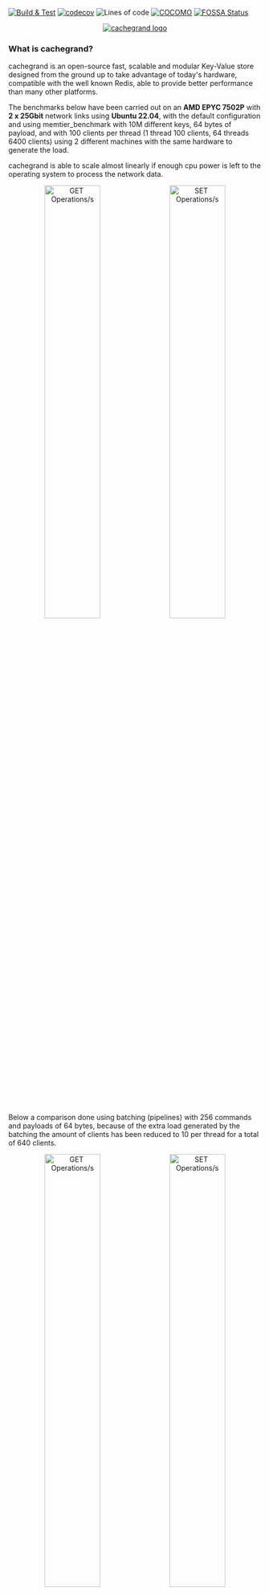 [![Build & Test](https://github.com/danielealbano/cachegrand/actions/workflows/build_and_test.yml/badge.svg)](https://github.com/danielealbano/cachegrand/actions/workflows/build_and_test.yml)
[![codecov](https://codecov.io/gh/danielealbano/cachegrand/branch/main/graph/badge.svg?token=H4W0N0F7MT)](https://codecov.io/gh/danielealbano/cachegrand)
![Lines of code](https://badges.cachegrand.io/svg/ssc-total-lines.svg)
[![COCOMO](https://badges.cachegrand.io/svg/ssc-cocomo.svg)](https://en.wikipedia.org/wiki/COCOMO)
[![FOSSA Status](https://app.fossa.com/api/projects/git%2Bgithub.com%2Fdanielealbano%2Fcachegrand.svg?type=shield)](https://app.fossa.com/projects/git%2Bgithub.com%2Fdanielealbano%2Fcachegrand?ref=badge_shield)

<p align="center">
  <a href="https://cachegrand.io">
    <picture>
      <source media="(prefers-color-scheme: dark)" srcset="https://raw.githubusercontent.com/danielealbano/cachegrand/main/docs/images/logo-dark.png">
      <img alt="cachegrand logo" src="https://raw.githubusercontent.com/danielealbano/cachegrand/main/docs/images/logo-light.png">
    </picture>
  </a>
</p>

### What is cachegrand?

cachegrand is an open-source fast, scalable and modular Key-Value store designed from the ground up to take advantage of
today's hardware, compatible with the well known Redis, able to provide better performance than many other platforms.

The benchmarks below have been carried out on an **AMD EPYC 7502P** with **2 x 25Gbit** network links using
**Ubuntu 22.04**, with the default configuration and using memtier_benchmark with 10M different keys, 64 bytes of
payload, and with 100 clients per thread (1 thread 100 clients, 64 threads 6400 clients) using 2 different machines with
the same hardware to generate the load.

cachegrand is able to scale almost linearly if enough cpu power is left to the operating system to process the network
data.

<p align="center">
  <img alt="GET Operations/s" src="https://raw.githubusercontent.com/danielealbano/cachegrand/main/docs/benchmarks/cachegrand-amd-epyc-7502p-get-ops.png" width="47%">
&nbsp;
  <img alt="SET Operations/s" src="https://raw.githubusercontent.com/danielealbano/cachegrand/main/docs/benchmarks/cachegrand-amd-epyc-7502p-set-ops.png" width="47%">
</p>

Below a comparison done using batching (pipelines) with 256 commands and payloads of 64 bytes, because of the extra load
generated by the batching the amount of clients has been reduced to 10 per thread for a total of 640 clients.

<p align="center">
  <img alt="GET Operations/s" src="https://raw.githubusercontent.com/danielealbano/cachegrand/main/docs/benchmarks/cachegrand-amd-epyc-7502p-get-pipeline-ops.png" width="47%">
&nbsp;
  <img alt="SET Operations/s" src="https://raw.githubusercontent.com/danielealbano/cachegrand/main/docs/benchmarks/cachegrand-amd-epyc-7502p-set-pipeline-ops.png" width="47%">
</p>

Latencies are great as well, especially taking into account that with 6400 clients over 64 cores the operating system
doesn't really have too much room to handle the network traffic.

<p align="center">
  <img alt="Latency with 1 threads and 100 clients" src="https://raw.githubusercontent.com/danielealbano/cachegrand/main/docs/benchmarks/cachegrand-amd-epyc-7502p-latencies-t1.jpg" width="47%">
&nbsp;
  <img alt="Latency with 64 threads and 6400 clients" src="https://raw.githubusercontent.com/danielealbano/cachegrand/main/docs/benchmarks/cachegrand-amd-epyc-7502p-latencies-t64.jpg" width="47%">
</p>

Key features:
- [Modular](https://github.com/danielealbano/cachegrand/blob/main/docs/architecture/modules.md) architecture to support
  widely used protocols, e.g.
  [Redis](https://github.com/danielealbano/cachegrand/blob/main/docs/architecture/modules/redis.md),
  [Prometheus](https://github.com/danielealbano/cachegrand/blob/main/docs/architecture/modules/prometheus.md), etc.
- [Time-series database](https://github.com/danielealbano/cachegrand/blob/main/docs/architecture/timeseries-db.md) for
  fast data writes and retrieval with primitives built to handle different data types (e.g. small strings, large blobs,
  jsons, etc.) - work in progress;
- [Hashtable](https://github.com/danielealbano/cachegrand/blob/main/docs/architecture/hashtable.md) GET Lock-free and
  Wait-free operations, SET and DELETE use localized spinlocks, the implementation is capable to digest 2.1 billion
  records per second on a 1x AMD EPYC 7502 (see
  [benches](https://github.com/danielealbano/cachegrand/blob/main/docs/benchmarks/hashtable.md));
- An extremely fast ad-hoc memory allocator for fixed size allocations, [Fast Fixed Memory Allocator (or FFMA)](https://github.com/danielealbano/cachegrand/blob/main/docs/architecture/fast-fixed-memory-allocator.md)
  capable of allocating and freeing memory in O(1);
- Linear vertical scalability when using the in-memory database, 2x cpus means 2x requests (see
  [benches](https://github.com/danielealbano/cachegrand/blob/main/docs/benchmarks/linear-vertical-scalability.md));
- [Built for flash memories](https://github.com/danielealbano/cachegrand/blob/main/docs/architecture/timeseries-db.md#flash-memories) 
  to be able to efficiently saturate the available IOPS in modern DC NVMEs and SSDs - proof of concept support;

Planned Key Features:
- More modules for additional platforms compatibility, e.g. [Memcache](https://github.com/danielealbano/cachegrand/blob/main/docs/architecture/modules/memcache.md), AWS S3,
  etc., or to add support for monitoring, e.g. [DataDog](https://github.com/danielealbano/cachegrand/blob/main/docs/architecture/modules/datadog.md),
  etc.;
- Ad ad-hoc network stack based on DPDK / Linux XDP (eXpress Data Path) and the FreeBSD network stack;
- [WebAssembly](https://github.com/danielealbano/cachegrand/blob/main/docs/architecture/webassembly.md) to provide
  AOT-compiled
  [User Defined Functions](https://github.com/danielealbano/cachegrand/blob/main/docs/architecture/webassembly/user-defined-functions.md),
  [event hooks](https://github.com/danielealbano/cachegrand/blob/main/docs/architecture/webassembly/event-hooks.md),
  implement [modules](https://github.com/danielealbano/cachegrand/blob/main/docs/architecture/webassembly.md#modules),
  you can use your preferred language to perform operations server side;
- [Replication groups](https://github.com/danielealbano/cachegrand/blob/main/docs/architecture/clustering-and-replication.md#replication-groups)
  and [replica tags](https://github.com/danielealbano/cachegrand/blob/main/docs/architecture/clustering-and-replication.md#replica-tags),
  tag data client side or use server side events to tag the data and determine how they will be replicated;
- [Active-Active](https://github.com/danielealbano/cachegrand/blob/main/docs/architecture/clustering-and-replication.md#active-active)
  [last-write-wins](https://github.com/danielealbano/cachegrand/blob/main/docs/architecture/clustering-and-replication.md#last-write-wins)
  data replication, it's a cache, write to any node of a replication group to which the replication tags are assigned,
  no need to worry it;

It's possible to find more information in the [docs'](https://github.com/danielealbano/cachegrand/blob/main/docs/)
folder.

The platform is written in C, validated via unit tests, Valgrind and integration tests, it's also built with a set of
compiler options to fortify the builds ([#85](https://github.com/danielealbano/cachegrand/issues/85)).

Currently, it runs only on Linux, on Intel or AMD cpus and requires a kernel v5.7 or newer, will be ported to other
platforms once will become more feature complete.

#### Please be aware that

cachegrand is not production ready and not feature complete, plenty of basic functionalities are being implemented,
the documentation is lacking as well as it's being re-written, please don't open issues for missing documentation.

The status of the project is tracked via GitHub using the project management board.

### License

cachegrand is licensed under the [BSD 3-Clause License](https://github.com/danielealbano/cachegrand/blob/main/LICENSE),
all the files under the repository are licensed under the same license unless otherwise specified (for example, but not
limited, via a README or a LICENSE in a sub folder or as header in the source files).

cachegrand uses a number of different components all licensed under compatible licenses but if you spot any that is not
compatible with the BSD 3-Clause License please open an issue, we will be happy to fix it promptly!

### Issues & contributions

Please if you find any bug, malfunction or regression feel free to open an issue or to fork the repository and submit
your PRs! If you do open an Issue for a crash, if possible please enable sentry.io in the configuration file and try to
reproduce the crash, a minidump will be automatically uploaded on sentry.io.

Also, if you have built cachegrand from the source, please attach the compiled binary to the issue as well as sentry.io
knows nothing of your own compiled binaries.

### Performances

The platform is regularly benchmarked as part of the development process to ensure that no regressions slip through,
it's possible to find more details in the [documentation](https://github.com/danielealbano/cachegrand/blob/main/docs/benchmarks.md).

### How to install

#### Distro packages

Packages are currently not available, they are planned to be created for the v0.3 milestone.

#### Build from source

Instructions on how to build cachegrand from the sources are available in the
[documentation](https://github.com/danielealbano/cachegrand/blob/main/docs/build-from-source.md)

### Configuration

cachegrand comes with a default configuration but for production use please review the
[documentation](https://github.com/danielealbano/cachegrand/blob/main/docs/configuration.md) to ensure an optimal deployment.

### Running cachegrand

cachegrand doesn't need to run as root but please review the configuration section to ensure that enough lockable memory
has been allowed, enough files can be opened and that the slab allocator has been enabled and enough huge pages have been provided

Before trying to start cachegrand, take a look to the
[performance tips](https://github.com/danielealbano/cachegrand/blob/main/docs/performance-tips.md) available in the
docs' section as they might provide a valuable help!

#### Help

```shell
$ ./cachegrand-server --help
Usage: cachegrand-server [OPTION...]

  -c, --config-file=FILE     Config file (default config file
                             /usr/local/etc/cachegrand/cachegrand.conf )
  -l, --log-level=LOG LEVEL  log level (error, warning, info, verbose, debug)
  -?, --help                 Give this help list
      --usage                Give a short usage message

Mandatory or optional arguments to long options are also mandatory or optional
for any corresponding short options.
```

#### Start it locally

Once cachegrand has been [built from the sources](#build-from-source), it's possible to run it with the following command

```shell
/path/to/cachegrand-server -c /path/to/cachegrand.yaml.skel
[2023-00-30T23:36:53Z][INFO       ][config] Loading the configuration from /etc/cachegrand/cachegrand.yaml
[2023-00-30T23:36:53Z][INFO       ][program] cachegrand-server version v0.1.5-5-g70d8425 (built on 2023-01-30T23:19:48Z)
[2023-00-30T23:36:53Z][INFO       ][program] > Release build, compiled using gcc v11.3.0
[2023-00-30T23:36:53Z][INFO       ][program] > Hashing algorithm in use t1ha2
[2023-00-30T23:36:53Z][INFO       ][program] > TLS: mbed TLS 2.28.0 (kernel offloading enabled)
[2023-00-30T23:36:53Z][INFO       ][program] > Clock resolution: 4 ms
[2023-00-30T23:36:53Z][INFO       ][program] Starting <32> workers
```

#### Docker

Simply run

```shell
docker run \
  --ulimit memlock=-1:-1 \
  --ulimit nofile=262144:262144 \
  -p 6379:6379 \
  -p 6380:6380 \
  -p 9090:9090 \
  -it \
  --rm \
  cachegrand/cachegrand-server:latest
```

it comes with a default config file with redis on port 6379 and ssl for redis enabled on port 6380.

The certificate will be generated on each start, to use an ad-hoc SSL certificate, instead of the auto-generated one,
it's possible to mount the required certificate and key using the following command

```shell
docker run \
  -v /path/to/certificate.pem:/etc/cachegrand/cachegrand.pem \
  -v /path/to/certificate.key:/etc/cachegrand/cachegrand.key \
  --ulimit memlock=-1:-1 \
  --ulimit nofile=262144:262144 \
  -p 6379:6379 \
  -p 6380:6380 \
  -p 9090:9090 \
  -it \
  --rm \
  cachegrand/cachegrand-server:latest
```

if you want to use a custom configuration, you can download the default configuration file using the following command

```shell
curl https://raw.githubusercontent.com/danielealbano/cachegrand/main/etc/cachegrand.yaml.skel -o /path/to/cachegrand.yaml
```

Edit it and then use it with the cachegrand's docker image using the following command

```shell
docker run \
  -v /path/to/cachegrand.yaml:/etc/cachegrand/cachegrand.yaml \
  --ulimit memlock=-1:-1 \
  --ulimit nofile=262144:262144 \
  -p 6379:6379 \
  -p 6380:6380 \
  -p 9090:9090 \
  -it \
  --rm \
  cachegrand/cachegrand-server:latest
```
